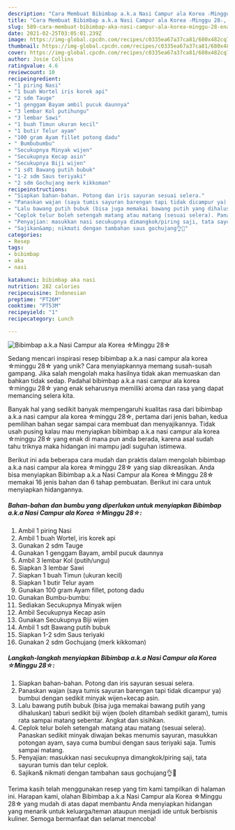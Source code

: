 ```yaml
---
description: "Cara Membuat Bibimbap a.k.a Nasi Campur ala Korea ☆Minggu 28☆, Enak"
title: "Cara Membuat Bibimbap a.k.a Nasi Campur ala Korea ☆Minggu 28☆, Enak"
slug: 589-cara-membuat-bibimbap-aka-nasi-campur-ala-korea-minggu-28-enak
date: 2021-02-25T03:05:01.239Z
image: https://img-global.cpcdn.com/recipes/c0335ea67a37ca81/680x482cq70/bibimbap-aka-nasi-campur-ala-korea-☆minggu-28☆-foto-resep-utama.jpg
thumbnail: https://img-global.cpcdn.com/recipes/c0335ea67a37ca81/680x482cq70/bibimbap-aka-nasi-campur-ala-korea-☆minggu-28☆-foto-resep-utama.jpg
cover: https://img-global.cpcdn.com/recipes/c0335ea67a37ca81/680x482cq70/bibimbap-aka-nasi-campur-ala-korea-☆minggu-28☆-foto-resep-utama.jpg
author: Josie Collins
ratingvalue: 4.6
reviewcount: 10
recipeingredient:
- "1 piring Nasi"
- "1 buah Wortel iris korek api"
- "2 sdm Tauge"
- "1 genggam Bayam ambil pucuk daunnya"
- "3 lembar Kol putihungu"
- "3 lembar Sawi"
- "1 buah Timun ukuran kecil"
- "1 butir Telur ayam"
- "100 gram Ayam fillet potong dadu"
- " Bumbubumbu"
- "Secukupnya Minyak wijen"
- "Secukupnya Kecap asin"
- "Secukupnya Biji wijen"
- "1 sdt Bawang putih bubuk"
- "1-2 sdm Saus teriyaki"
- "2 sdm Gochujang merk kikkoman"
recipeinstructions:
- "Siapkan bahan-bahan. Potong dan iris sayuran sesuai selera."
- "Panaskan wajan (saya tumis sayuran barengan tapi tidak dicampur ya) bumbui dengan sedikit minyak wijen+kecap asin."
- "Lalu bawang putih bubuk (bisa juga memakai bawang putih yang dihaluskan) taburi sedikit biji wijen (boleh ditambah sedikit garam), tumis rata sampai matang sebentar. Angkat dan sisihkan."
- "Ceplok telur boleh setengah matang atau matang (sesuai selera). Panaskan sedikit minyak diwajan bekas menumis sayuran, masukkan potongan ayam, saya cuma bumbui dengan saus teriyaki saja. Tumis sampai matang."
- "Penyajian: masukkan nasi secukupnya dimangkok/piring saji, tata sayuran tumis dan telur ceplok."
- "Sajikan&amp; nikmati dengan tambahan saus gochujang👌🥰"
categories:
- Resep
tags:
- bibimbap
- aka
- nasi

katakunci: bibimbap aka nasi 
nutrition: 282 calories
recipecuisine: Indonesian
preptime: "PT26M"
cooktime: "PT53M"
recipeyield: "1"
recipecategory: Lunch

---
```



![Bibimbap a.k.a Nasi Campur ala Korea ☆Minggu 28☆](https://img-global.cpcdn.com/recipes/c0335ea67a37ca81/680x482cq70/bibimbap-aka-nasi-campur-ala-korea-☆minggu-28☆-foto-resep-utama.jpg)

Sedang mencari inspirasi resep bibimbap a.k.a nasi campur ala korea ☆minggu 28☆ yang unik? Cara menyiapkannya memang susah-susah gampang. Jika salah mengolah maka hasilnya tidak akan memuaskan dan bahkan tidak sedap. Padahal bibimbap a.k.a nasi campur ala korea ☆minggu 28☆ yang enak seharusnya memiliki aroma dan rasa yang dapat memancing selera kita.



Banyak hal yang sedikit banyak mempengaruhi kualitas rasa dari bibimbap a.k.a nasi campur ala korea ☆minggu 28☆, pertama dari jenis bahan, kedua pemilihan bahan segar sampai cara membuat dan menyajikannya. Tidak usah pusing kalau mau menyiapkan bibimbap a.k.a nasi campur ala korea ☆minggu 28☆ yang enak di mana pun anda berada, karena asal sudah tahu triknya maka hidangan ini mampu jadi suguhan istimewa.


Berikut ini ada beberapa cara mudah dan praktis dalam mengolah bibimbap a.k.a nasi campur ala korea ☆minggu 28☆ yang siap dikreasikan. Anda bisa menyiapkan Bibimbap a.k.a Nasi Campur ala Korea ☆Minggu 28☆ memakai 16 jenis bahan dan 6 tahap pembuatan. Berikut ini cara untuk menyiapkan hidangannya.

<!--inarticleads1-->

##### Bahan-bahan dan bumbu yang diperlukan untuk menyiapkan Bibimbap a.k.a Nasi Campur ala Korea ☆Minggu 28☆:

1. Ambil 1 piring Nasi
1. Ambil 1 buah Wortel, iris korek api
1. Gunakan 2 sdm Tauge
1. Gunakan 1 genggam Bayam, ambil pucuk daunnya
1. Ambil 3 lembar Kol (putih/ungu)
1. Siapkan 3 lembar Sawi
1. Siapkan 1 buah Timun (ukuran kecil)
1. Siapkan 1 butir Telur ayam
1. Gunakan 100 gram Ayam fillet, potong dadu
1. Gunakan  Bumbu-bumbu:
1. Sediakan Secukupnya Minyak wijen
1. Ambil Secukupnya Kecap asin
1. Gunakan Secukupnya Biji wijen
1. Ambil 1 sdt Bawang putih bubuk
1. Siapkan 1-2 sdm Saus teriyaki
1. Gunakan 2 sdm Gochujang (merk kikkoman)




<!--inarticleads2-->

##### Langkah-langkah menyiapkan Bibimbap a.k.a Nasi Campur ala Korea ☆Minggu 28☆:

1. Siapkan bahan-bahan. Potong dan iris sayuran sesuai selera.
1. Panaskan wajan (saya tumis sayuran barengan tapi tidak dicampur ya) bumbui dengan sedikit minyak wijen+kecap asin.
1. Lalu bawang putih bubuk (bisa juga memakai bawang putih yang dihaluskan) taburi sedikit biji wijen (boleh ditambah sedikit garam), tumis rata sampai matang sebentar. Angkat dan sisihkan.
1. Ceplok telur boleh setengah matang atau matang (sesuai selera). Panaskan sedikit minyak diwajan bekas menumis sayuran, masukkan potongan ayam, saya cuma bumbui dengan saus teriyaki saja. Tumis sampai matang.
1. Penyajian: masukkan nasi secukupnya dimangkok/piring saji, tata sayuran tumis dan telur ceplok.
1. Sajikan&amp; nikmati dengan tambahan saus gochujang👌🥰




Terima kasih telah menggunakan resep yang tim kami tampilkan di halaman ini. Harapan kami, olahan Bibimbap a.k.a Nasi Campur ala Korea ☆Minggu 28☆ yang mudah di atas dapat membantu Anda menyiapkan hidangan yang menarik untuk keluarga/teman ataupun menjadi ide untuk berbisnis kuliner. Semoga bermanfaat dan selamat mencoba!
